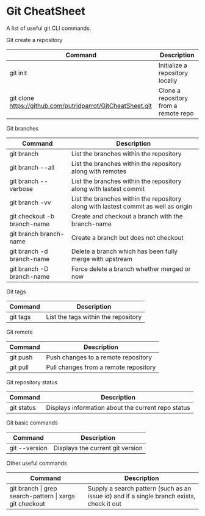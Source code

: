 # Git CheatSheet
A list of useful git CLI commands.

Git create a repository

| Command | Description |
|---------|-------------|
| git init | Initialize a repository locally |
| git clone https://github.com/putridparrot/GitCheatSheet.git | Clone a repository from a remote repo |


Git branches

| Command | Description |
|---------|-------------|
| git branch | List the branches within the repository |
| git branch --all | List the branches within the repository along with remotes |
| git branch --verbose | List the branches within the repository along with lastest commit |
| git branch -vv | List the branches within the repository along with lastest commit as well as origin |
| git checkout -b branch-name | Create and checkout a branch with the branch-name |
| git branch branch-name | Create a branch but does not checkout |
| git branch -d branch-name | Delete a branch which has been fully merge with upstream |
| git branch -D branch-name | Force delete a branch whether merged or now |


Git tags

| Command | Description |
|---------|-------------|
| git tags | List the tags within the repository |

Git remote

| Command | Description |
|---------|-------------|
| git push | Push changes to a remote repository |
| git pull | Pull changes from a remote repository |

Git repository status

| Command | Description |
|---------|-------------|
| git status | Displays information about the current repo status |


Git basic commands

| Command | Description |
|---------|-------------|
| git --version | Displays the current git version |

Other useful commands

| Command | Description |
|---------|-------------|
| git branch &#124; grep search-pattern &#124; xargs git checkout | Supply a search pattern (such as an issue id) and if a single branch exists, check it out |